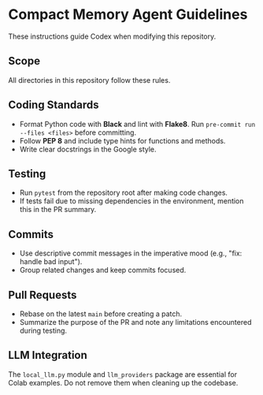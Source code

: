 # Compact Memory Agent Guidelines

These instructions guide Codex when modifying this repository.

## Scope
All directories in this repository follow these rules.

## Coding Standards
- Format Python code with **Black** and lint with **Flake8**. Run `pre-commit run --files <files>` before committing.
- Follow **PEP 8** and include type hints for functions and methods.
- Write clear docstrings in the Google style.

## Testing
- Run `pytest` from the repository root after making code changes.
- If tests fail due to missing dependencies in the environment, mention this in the PR summary.

## Commits
- Use descriptive commit messages in the imperative mood (e.g., "fix: handle bad input").
- Group related changes and keep commits focused.

## Pull Requests
- Rebase on the latest `main` before creating a patch.
- Summarize the purpose of the PR and note any limitations encountered during testing.

## LLM Integration
The `local_llm.py` module and `llm_providers` package are essential for Colab examples. Do not remove them when cleaning up the codebase.
